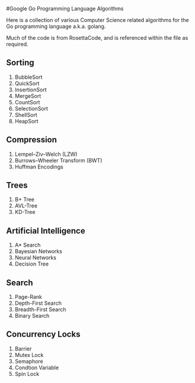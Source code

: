 #Google Go Programming Language Algorithms

Here is a collection of various Computer Science related algorithms for the Go programming language a.k.a. golang.

Much of the code is from RosettaCode, and is referenced within the file as required.

## Sorting
1. BubbleSort
2. QuickSort
3. InsertionSort
4. MergeSort
5. CountSort
6. SelectionSort
7. ShellSort
8. HeapSort

## Compression
1. Lempel–Ziv–Welch (LZW)
2. Burrows–Wheeler Transform (BWT)
3. Huffman Encodings

## Trees
1. B+ Tree
2. AVL-Tree
3. KD-Tree

## Artificial Intelligence
1. A\* Search
2. Bayesian Networks
3. Neural Networks
4. Decision Tree

## Search
1. Page-Rank
2. Depth-First Search
3. Breadth-First Search
4. Binary Search

## Concurrency Locks
1. Barrier
2. Mutex Lock
3. Semaphore
4. Condtion Variable
5. Spin Lock
